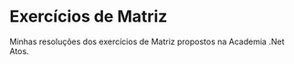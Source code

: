 # Exercícios de Matriz


Minhas resoluções dos exercícios de Matriz propostos na Academia .Net Atos.
